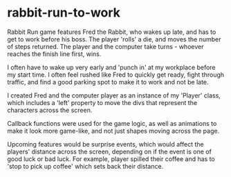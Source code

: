 # rabbit-run-to-work
 Rabbit Run game features Fred the Rabbit, who wakes up late, and has to get to work before his boss. The player 'rolls' a die, and moves the number of steps returned. The player and the computer take turns - whoever reaches the finish line first, wins.

 I often have to wake up very early and 'punch in' at my workplace before my start time. I often feel rushed like Fred to quickly get ready, fight through traffic, and find a good parking spot to make it to work and not be late.

 I created Fred and the computer player as an instance of my 'Player' class, which includes a 'left' property to move the divs that represent the characters across the screen. 
 
 Callback functions were used for the game logic, as well as animations to make it look more game-like, and not just shapes moving across the page.

 Upcoming features would be surprise events, which would affect the players' distance across the screen, depending on if the event is one of good luck or bad luck. For example, player spilled their coffee and has to 'stop to pick up coffee' which sets back their distance.

